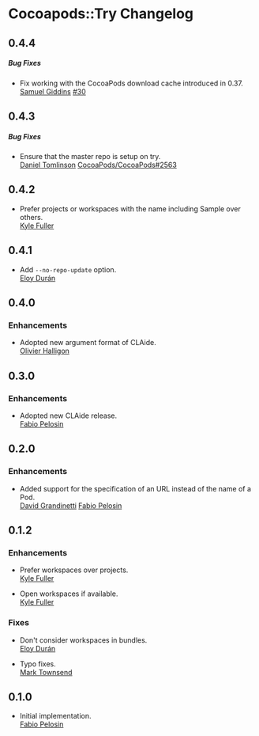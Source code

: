 # Cocoapods::Try Changelog

## 0.4.4

##### Bug Fixes

* Fix working with the CocoaPods download cache introduced in 0.37.
  [Samuel Giddins](https://github.com/)
  [#30](https://github.com/CocoaPods/cocoapods-try/issues/30)


## 0.4.3

##### Bug Fixes

* Ensure that the master repo is setup on try.  
  [Daniel Tomlinson](https://github.com/DanielTomlinson)
  [CocoaPods/CocoaPods#2563](https://github.com/CocoaPods/CocoaPods/pull/2563)

## 0.4.2

* Prefer projects or workspaces with the name including Sample over others.  
  [Kyle Fuller](https://github.com/kylef)

## 0.4.1

* Add `--no-repo-update` option.  
  [Eloy Durán](https://github.com/alloy)

## 0.4.0

### Enhancements

* Adopted new argument format of CLAide.  
  [Olivier Halligon](https://github.com/AliSoftware)

## 0.3.0

### Enhancements

* Adopted new CLAide release.  
  [Fabio Pelosin](https://github.com/irrationalfab)

## 0.2.0

### Enhancements

* Added support for the specification of an URL instead of the name of a Pod.  
  [David Grandinetti](https://github.com/dbgrandi)
  [Fabio Pelosin](https://github.com/irrationalfab)

## 0.1.2

### Enhancements

* Prefer workspaces over projects.  
  [Kyle Fuller](https://github.com/kylef)

* Open workspaces if available.  
  [Kyle Fuller](https://github.com/kylef)

### Fixes

* Don't consider workspaces in bundles.  
  [Eloy Durán](https://github.com/alloy)

* Typo fixes.  
  [Mark Townsend](https://github.com/markltownsend)

## 0.1.0

* Initial implementation.  
  [Fabio Pelosin](https://github.com/fabiopelosin)

